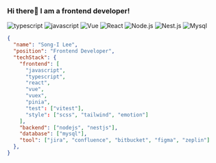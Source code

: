 ### Hi there👋 I am a frontend developer!

![typescript](https://img.shields.io/badge/-TypeScript-007ACC?&logo=TypeScript&logoColor=white)
![javascript](https://img.shields.io/badge/-JavaScript-F7E01C?&logo=JavaScript&logoColor=white)
![Vue](https://img.shields.io/badge/-Vue.js-4fc08d?style=flat&logo=vuedotjs&logoColor=white)
![React](https://img.shields.io/badge/-React-61DAFB?&logo=react&logoColor=white)
![Node.js](https://img.shields.io/badge/-Node.js-339933?&logo=Node.js&logoColor=white)
![Nest.js](https://img.shields.io/badge/-NestJs-ea2845?style=flat-square&logo=nestjs&logoColor=white)
![Mysql](https://img.shields.io/badge/-MySQL-4479A1?&logo=MySQL&logoColor=white)

```JSON
{
  "name": "Song-I Lee",
  "position": "Frontend Developer",
  "techStack": {
    "frontend": [
      "javascript",
      "typescript",
      "react",
      "vue",
      "vuex",
      "pinia",
      "test": ["vitest"],
      "style": ["scss", "tailwind", "emotion"]   
    ],
    "backend": ["nodejs", "nestjs"],
    "database": ["mysql"],
    "tool": ["jira", "confluence", "bitbucket", "figma", "zeplin"]
  },
}
```
